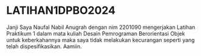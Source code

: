 # LATIHAN1DPBO2024
Janji
Saya Naufal Nabil Anugrah dengan nim 2201090 mengerjakan Latihan Praktikum 1 dalam mata kuliah Desain Pemrograman Berorientasi Objek untuk keberkahannya maka saya tidak melakukan kecurangan seperti yang telah dispesifikasikan. Aamiin.
